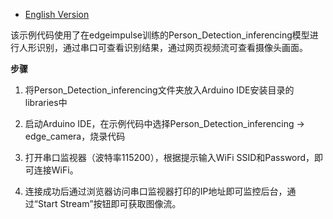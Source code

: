 - [English Version](https://github.com/DFRobot/DFR1154_Examples/blob/master/6.3%20edgeimpulse/README.md)

该示例代码使用了在edgeimpulse训练的Person_Detection_inferencing模型进行人形识别，通过串口可查看识别结果，通过网页视频流可查看摄像头画面。


**步骤**

1. 将Person_Detection_inferencing文件夹放入Arduino IDE安装目录的libraries中

2. 启动Arduino IDE，在示例代码中选择Person_Detection_inferencing -> edge_camera，烧录代码

3. 打开串口监视器（波特率115200），根据提示输入WiFi SSID和Password，即可连接WiFi。

4. 连接成功后通过浏览器访问串口监视器打印的IP地址即可监控后台，通过“Start Stream”按钮即可获取图像流。
